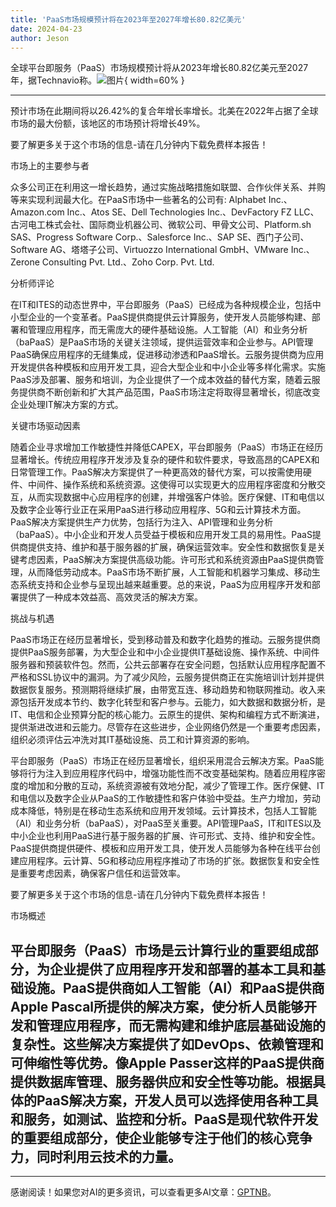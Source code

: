 ```yaml
---
title: 'PaaS市场规模预计将在2023年至2027年增长80.82亿美元'
date: 2024-04-23
author: Jeson
---
```


全球平台即服务（PaaS）市场规模预计将从2023年增长80.82亿美元至2027年，据Technavio称。![图片](https://ai-techpark.com/wp-content/uploads/2024/04/PaaS-960x540.jpg){ width=60% }

---
预计市场在此期间将以26.42%的复合年增长率增长。北美在2022年占据了全球市场的最大份额，该地区的市场预计将增长49%。

要了解更多关于这个市场的信息-请在几分钟内下载免费样本报告！

市场上的主要参与者

众多公司正在利用这一增长趋势，通过实施战略措施如联盟、合作伙伴关系、并购等来实现利润最大化。在PaaS市场中一些著名的公司有:
Alphabet Inc.、Amazon.com Inc.、Atos SE、Dell Technologies Inc.、DevFactory FZ LLC、古河电工株式会社、国际商业机器公司、微软公司、甲骨文公司、Platform.sh SAS、Progress Software Corp.、Salesforce Inc.、SAP SE、西门子公司、Software AG、塔塔子公司、Virtuozzo International GmbH、VMware Inc.、Zerone Consulting Pvt. Ltd.、Zoho Corp. Pvt. Ltd.

分析师评论

在IT和ITES的动态世界中，平台即服务（PaaS）已经成为各种规模企业，包括中小型企业的一个变革者。PaaS提供商提供云计算服务，使开发人员能够构建、部署和管理应用程序，而无需庞大的硬件基础设施。人工智能（AI）和业务分析（baPaaS）是PaaS市场的关键关注领域，提供运营效率和企业参与。API管理PaaS确保应用程序的无缝集成，促进移动渗透和PaaS增长。云服务提供商为应用开发提供各种模板和应用开发工具，迎合大型企业和中小企业等多样化需求。实施PaaS涉及部署、服务和培训，为企业提供了一个成本效益的替代方案，随着云服务提供商不断创新和扩大其产品范围，PaaS市场注定将取得显著增长，彻底改变企业处理IT解决方案的方式。

关键市场驱动因素

随着企业寻求增加工作敏捷性并降低CAPEX，平台即服务（PaaS）市场正在经历显著增长。传统应用程序开发涉及复杂的硬件和软件要求，导致高昂的CAPEX和日常管理工作。PaaS解决方案提供了一种更高效的替代方案，可以按需使用硬件、中间件、操作系统和系统资源。这使得可以实现更大的应用程序密度和分散交互，从而实现数据中心应用程序的创建，并增强客户体验。医疗保健、IT和电信以及数字企业等行业正在采用PaaS进行移动应用程序、5G和云计算技术方面。PaaS解决方案提供生产力优势，包括行为注入、API管理和业务分析（baPaaS）。中小企业和开发人员受益于模板和应用开发工具的易用性。PaaS提供商提供支持、维护和基于服务器的扩展，确保运营效率。安全性和数据恢复是关键考虑因素，PaaS解决方案提供高级功能。许可形式和系统资源由PaaS提供商管理，从而降低劳动成本。PaaS市场不断扩展，人工智能和机器学习集成、移动生态系统支持和企业参与呈现出越来越重要。总的来说，PaaS为应用程序开发和部署提供了一种成本效益高、高效灵活的解决方案。

挑战与机遇

PaaS市场正在经历显著增长，受到移动普及和数字化趋势的推动。云服务提供商提供PaaS服务部署，为大型企业和中小企业提供IT基础设施、操作系统、中间件服务器和预装软件包。然而，公共云部署存在安全问题，包括默认应用程序配置不严格和SSL协议中的漏洞。为了减少风险，云服务提供商正在实施培训计划并提供数据恢复服务。预测期将继续扩展，由带宽互连、移动趋势和物联网推动。收入来源包括开发成本节约、数字化转型和客户参与。云能力，如大数据和数据分析，是IT、电信和企业预算分配的核心能力。云原生的提供、架构和编程方式不断演进，提供渐进改进和云能力。尽管存在这些进步，企业网络仍然是一个重要考虑因素，组织必须评估云冲洗对其IT基础设施、员工和计算资源的影响。

平台即服务（PaaS）市场正在经历显著增长，组织采用混合云解决方案。PaaS能够将行为注入到应用程序代码中，增强功能性而不改变基础架构。随着应用程序密度的增加和分散的互动，系统资源被有效地分配，减少了管理工作。医疗保健、IT和电信以及数字企业从PaaS的工作敏捷性和客户体验中受益。生产力增加，劳动成本降低，特别是在移动生态系统和应用开发领域。云计算技术，包括人工智能（AI）和业务分析（baPaaS），对PaaS至关重要。API管理PaaS，IT和ITES以及中小企业也利用PaaS进行基于服务器的扩展、许可形式、支持、维护和安全性。PaaS提供商提供硬件、模板和应用开发工具，使开发人员能够为各种在线平台创建应用程序。云计算、5G和移动应用程序推动了市场的扩张。数据恢复和安全性是重要考虑因素，确保客户信任和运营效率。

要了解更多关于这个市场的信息-请在几分钟内下载免费样本报告！

市场概述

平台即服务（PaaS）市场是云计算行业的重要组成部分，为企业提供了应用程序开发和部署的基本工具和基础设施。PaaS提供商如人工智能（AI）和PaaS提供商Apple Pascal所提供的解决方案，使分析人员能够开发和管理应用程序，而无需构建和维护底层基础设施的复杂性。这些解决方案提供了如DevOps、依赖管理和可伸缩性等优势。像Apple Passer这样的PaaS提供商提供数据库管理、服务器供应和安全性等功能。根据具体的PaaS解决方案，开发人员可以选择使用各种工具和服务，如测试、监控和分析。PaaS是现代软件开发的重要组成部分，使企业能够专注于他们的核心竞争力，同时利用云技术的力量。
---

---
感谢阅读！如果您对AI的更多资讯，可以查看更多AI文章：[GPTNB](https://gptnb.com)。